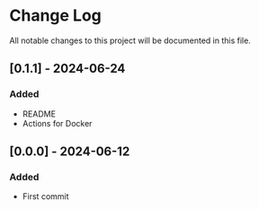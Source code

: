 
# Change Log
All notable changes to this project will be documented in this file.

## [0.1.1] - 2024-06-24
### Added
- README
- Actions for Docker

## [0.0.0] - 2024-06-12
### Added
- First commit
